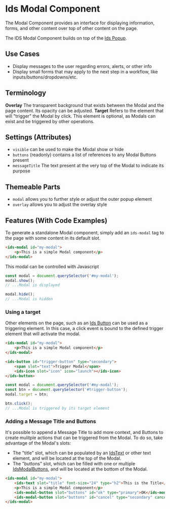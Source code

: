 # Ids Modal Component

The Modal Component provides an interface for displaying information, forms, and other content over top of other content on the page.

The IDS Modal Component builds on top of the [Ids Popup](../ids-popup/README.md).

## Use Cases

- Display messages to the user regarding errors, alerts, or other info
- Display small forms that may apply to the next step in a workflow, like inputs/buttons/dropdowns/etc.

## Terminology

**Overlay** The transparent background that exists between the Modal and the page content.  Its opacity can be adjusted.
**Target** Refers to the element that will "trigger" the Modal by click.  This element is optional, as Modals can exist and be triggered by other operations.

## Settings (Attributes)

- `visible` can be used to make the Modal show or hide
- `buttons` (readonly) contains a list of references to any Modal Buttons present
- `messageTitle` The text present at the very top of the Modal to indicate its purpose

## Themeable Parts

- `modal` allows you to further style or adjust the outer popup element
- `overlay` allows you to adjust the overlay style

## Features (With Code Examples)

To generate a standalone Modal component, simply add an `ids-modal` tag to the page with some content in its default slot.

```html
<ids-modal id="my-modal">
    <p>This is a simple Modal component</p>
</ids-modal>
```

This modal can be controlled with Javascript

```js
const modal = document.querySelector('#my-modal');
modal.show();
// ...Modal is displayed

modal.hide();
// ...Modal is hidden
```

### Using a target

Other elements on the page, such as an [Ids Button](../ids-button/README.md) can be used as a triggering element.  In this case, a click event is bound to the defined trigger element that will activate the modal.

```html
<ids-modal id="my-modal">
    <p>This is a simple Modal component</p>
</ids-modal>

<ids-button id="trigger-button" type="secondary">
    <span slot="text">Trigger Modal</span>
    <ids-icon slot="icon" icon="launch"></ids-icon>
</ids-button>
```

```js
const modal = document.querySelector('#my-modal');
const btn = document.querySelector('#trigger-button');
modal.target = btn;

btn.click();
// ...Modal is triggered by its target element
```
### Adding a Message Title and Buttons

It's possible to append a Message Title to add more context, and Buttons to create mulitple actions that can be triggered from the Modal.  To do so, take advantage of the Modal's slots:

- The "title" slot, which can be populated by an [IdsText](../ids-text/README.md) or other text element, and will be located at the top of the Modal.
- The "buttons" slot, which can be filled with one or multiple [IdsModalButtons](../ids-modal-button/README.md), and will be located at the bottom of the Modal.

```html
<ids-modal id="my-modal">
    <ids-text slot="title" font-size="24" type="h2">This is the Title</ids-text>
    <p>This is a simple Modal component</p>
    <ids-modal-button slot="buttons" id="ok" type="primary">OK</ids-modal-button>
    <ids-modal-button slot="buttons" id="cancel" type="secondary" cancel>Cancel</ids-modal-button>
</ids-modal>
```
